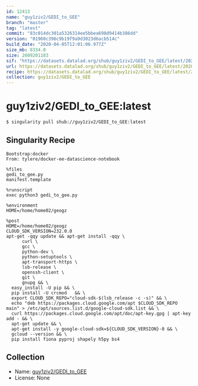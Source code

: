 ```yaml
---
id: 12413
name: "guy1ziv2/GEDI_to_GEE"
branch: "master"
tag: "latest"
commit: "83c014dc301a5326314ee5bbea698d9414b386dd"
version: "01960c396c9b19f9a9d3023d6acb514c"
build_date: "2020-04-05T12:01:06.977Z"
size_mb: 8334.0
size: 2609201183
sif: "https://datasets.datalad.org/shub/guy1ziv2/GEDI_to_GEE/latest/2020-04-05-83c014dc-01960c39/01960c396c9b19f9a9d3023d6acb514c.sif"
url: https://datasets.datalad.org/shub/guy1ziv2/GEDI_to_GEE/latest/2020-04-05-83c014dc-01960c39/
recipe: https://datasets.datalad.org/shub/guy1ziv2/GEDI_to_GEE/latest/2020-04-05-83c014dc-01960c39/Singularity
collection: guy1ziv2/GEDI_to_GEE
---
```


# guy1ziv2/GEDI_to_GEE:latest

```bash
$ singularity pull shub://guy1ziv2/GEDI_to_GEE:latest
```

## Singularity Recipe

```singularity
Bootstrap:docker  
From: tylere/docker-ee-datascience-notebook

%files
gedi_to_gee.py
manifest.template

%runscript
exec python3 gedi_to_gee.py

%environment
HOME=/home/home02/geogz

%post
HOME=/home/home02/geogz
CLOUD_SDK_VERSION=232.0.0
apt-get -qqy update && apt-get install -qqy \
      curl \
      gcc \
      python-dev \
      python-setuptools \
      apt-transport-https \
      lsb-release \
      openssh-client \
      git \
      gnupg && \
  easy_install -U pip && \
  pip install -U crcmod   && \
  export CLOUD_SDK_REPO="cloud-sdk-$(lsb_release -c -s)" && \
  echo "deb https://packages.cloud.google.com/apt $CLOUD_SDK_REPO main" > /etc/apt/sources.list.d/google-cloud-sdk.list && \
  curl https://packages.cloud.google.com/apt/doc/apt-key.gpg | apt-key add - && \
  apt-get update && \
  apt-get install -y google-cloud-sdk=${CLOUD_SDK_VERSION}-0 && \
  gcloud --version && \
  pip install fiona pyproj shapely h5py bs4
```

## Collection

 - Name: [guy1ziv2/GEDI_to_GEE](https://github.com/guy1ziv2/GEDI_to_GEE)
 - License: None

